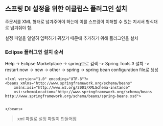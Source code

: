 ## 스프링 DI 설정을 위한 이클립스 플러그인 설치
주문서를 XML 형태로 넘겨주어야 하는데 이를 스프링이 이해할 수 있는 지시서 형식대로 넘겨줘야 함. 

설정 파일을 일일히 입력하기 귀찮기 때문에 추가하기 위해 플러그인을 설치

### Eclipse 플러그인 설치 순서
Help -> Eclipse Marketplace -> spring으로 검색 -> Spring Tools 3 설치 -> restart now -> new -> other -> spring -> spring bean configuration file로 생성
```
<?xml version="1.0" encoding="UTF-8"?>
<beans xmlns="http://www.springframework.org/schema/beans"
	xmlns:xsi="http://www.w3.org/2001/XMLSchema-instance"
	xsi:schemaLocation="http://www.springframework.org/schema/beans http://www.springframework.org/schema/beans/spring-beans.xsd">


</beans>
```
> xml 파일로 설정 파일이 만들어짐